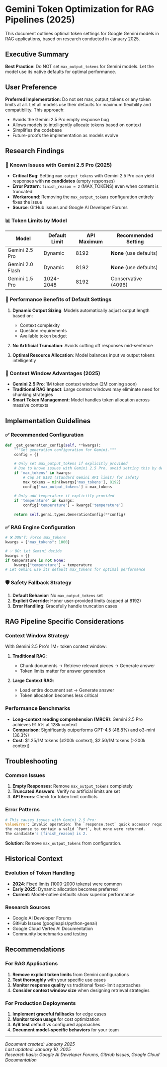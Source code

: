 # Gemini Token Optimization for RAG Pipelines (2025)

This document outlines optimal token settings for Google Gemini models in RAG applications, based on research conducted in January 2025.

## Executive Summary

**Best Practice**: Do NOT set `max_output_tokens` for Gemini models. Let the model use its native defaults for optimal performance.

## User Preference

**Preferred Implementation**: Do not set max_output_tokens or any token limits at all. Let all models use their defaults for maximum flexibility and compatibility. This approach:
- Avoids the Gemini 2.5 Pro empty response bug
- Allows models to intelligently allocate tokens based on context
- Simplifies the codebase
- Future-proofs the implementation as models evolve

## Research Findings

### 🚨 Known Issues with Gemini 2.5 Pro (2025)

- **Critical Bug**: Setting `max_output_tokens` with Gemini 2.5 Pro can yield responses with **no candidates** (empty responses)
- **Error Pattern**: `finish_reason = 2` (MAX_TOKENS) even when content is truncated
- **Workaround**: Removing the `max_output_tokens` configuration entirely fixes the issue
- **Source**: GitHub issues and Google AI Developer Forums

### 📊 Token Limits by Model

| Model | Default Limit | API Maximum | Recommended Setting |
|-------|---------------|-------------|-------------------|
| Gemini 2.5 Pro | Dynamic | 8192 | **None** (use defaults) |
| Gemini 2.0 Flash | Dynamic | 8192 | **None** (use defaults) |
| Gemini 1.5 Pro | 1024-2048 | 8192 | Conservative (4096) |

### 🎯 Performance Benefits of Default Settings

1. **Dynamic Output Sizing**: Models automatically adjust output length based on:
   - Context complexity
   - Question requirements
   - Available token budget

2. **No Artificial Truncation**: Avoids cutting off responses mid-sentence

3. **Optimal Resource Allocation**: Model balances input vs output tokens intelligently

### 📏 Context Window Advantages (2025)

- **Gemini 2.5 Pro**: 1M token context window (2M coming soon)
- **Traditional RAG Impact**: Large context windows may eliminate need for chunking strategies
- **Smart Token Management**: Model handles token allocation across massive contexts

## Implementation Guidelines

### ✅ Recommended Configuration

```python
def _get_generation_config(self, **kwargs):
    """Get generation configuration for Gemini."""
    config = {}
    
    # Only set max_output_tokens if explicitly provided
    # Due to known issues with Gemini 2.5 Pro, avoid setting this by default
    if 'max_tokens' in kwargs:
        # Cap at 8192 (standard Gemini API limit) for safety
        max_tokens = min(kwargs['max_tokens'], 8192)
        config['max_output_tokens'] = max_tokens
    
    # Only add temperature if explicitly provided
    if 'temperature' in kwargs:
        config['temperature'] = kwargs['temperature']
    
    return self.genai.types.GenerationConfig(**config)
```

### ✅ RAG Engine Configuration

```python
# ❌ DON'T: Force max_tokens
kwargs = {"max_tokens": 1000}

# ✅ DO: Let Gemini decide
kwargs = {}
if temperature is not None:
    kwargs["temperature"] = temperature
# Let Gemini use its default max_tokens for optimal performance
```

### 🛡️ Safety Fallback Strategy

1. **Default Behavior**: No `max_output_tokens` set
2. **Explicit Override**: Honor user-provided limits (capped at 8192)
3. **Error Handling**: Gracefully handle truncation cases

## RAG Pipeline Specific Considerations

### Context Window Strategy

With Gemini 2.5 Pro's 1M+ token context window:

1. **Traditional RAG**: 
   - Chunk documents → Retrieve relevant pieces → Generate answer
   - Token limits matter for answer generation

2. **Large Context RAG**:
   - Load entire document set → Generate answer
   - Token allocation becomes less critical

### Performance Benchmarks

- **Long-context reading comprehension (MRCR)**: Gemini 2.5 Pro achieves 91.5% at 128k context
- **Comparison**: Significantly outperforms GPT-4.5 (48.8%) and o3-mini (36.3%)
- **Cost**: $1.25/1M tokens (≤200k context), $2.50/1M tokens (>200k context)

## Troubleshooting

### Common Issues

1. **Empty Responses**: Remove `max_output_tokens` completely
2. **Truncated Answers**: Verify no artificial limits are set
3. **API Errors**: Check for token limit conflicts

### Error Patterns

```python
# This causes issues with Gemini 2.5 Pro:
ValueError: Invalid operation: The `response.text` quick accessor requires 
the response to contain a valid `Part`, but none were returned. 
The candidate's [finish_reason] is 2.
```

**Solution**: Remove `max_output_tokens` from configuration.

## Historical Context

### Evolution of Token Handling

- **2024**: Fixed limits (1000-2000 tokens) were common
- **Early 2025**: Dynamic allocation becomes preferred
- **Current**: Model-native defaults show superior performance

### Research Sources

- Google AI Developer Forums
- GitHub Issues (googleapis/python-genai)
- Google Cloud Vertex AI Documentation
- Community benchmarks and testing

## Recommendations

### For RAG Applications

1. **Remove explicit token limits** from Gemini configurations
2. **Test thoroughly** with your specific use cases
3. **Monitor response quality** vs traditional fixed-limit approaches
4. **Consider context window size** when designing retrieval strategies

### For Production Deployments

1. **Implement graceful fallbacks** for edge cases
2. **Monitor token usage** for cost optimization
3. **A/B test** default vs configured approaches
4. **Document model-specific behaviors** for your team

---

*Document created: January 2025*  
*Last updated: January 10, 2025*  
*Research basis: Google AI Developer Forums, GitHub Issues, Google Cloud Documentation*